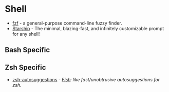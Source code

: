 # Shell
* [fzf](https://github.com/junegunn/fzf) - a general-purpose command-line fuzzy finder.
* [Starship](https://starship.rs/) - The minimal, blazing-fast, and infinitely customizable prompt for any shell!

## Bash Specific

## Zsh Specific
* [zsh-autosuggestions](https://github.com/zsh-users/zsh-autosuggestions) - _[Fish](http://fishshell.com/)-like fast/unobtrusive autosuggestions for zsh._
<!--stackedit_data:
eyJoaXN0b3J5IjpbLTE5MzQ2OTYxODddfQ==
-->